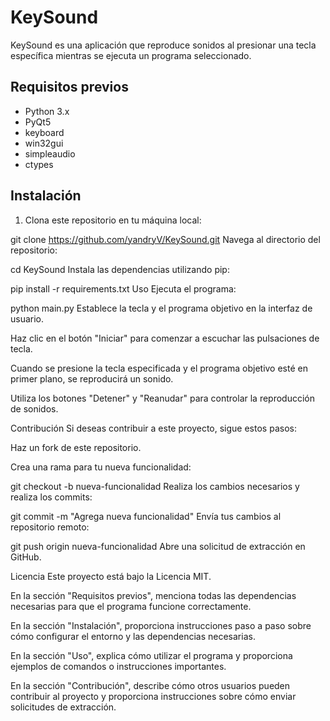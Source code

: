 # KeySound

KeySound es una aplicación que reproduce sonidos al presionar una tecla específica mientras se ejecuta un programa seleccionado.

## Requisitos previos

- Python 3.x
- PyQt5
- keyboard
- win32gui
- simpleaudio
- ctypes

## Instalación

1. Clona este repositorio en tu máquina local:

git clone https://github.com/yandryV/KeySound.git
Navega al directorio del repositorio:

cd KeySound
Instala las dependencias utilizando pip:

pip install -r requirements.txt
Uso
Ejecuta el programa:

python main.py
Establece la tecla y el programa objetivo en la interfaz de usuario.

Haz clic en el botón "Iniciar" para comenzar a escuchar las pulsaciones de tecla.

Cuando se presione la tecla especificada y el programa objetivo esté en primer plano, se reproducirá un sonido.

Utiliza los botones "Detener" y "Reanudar" para controlar la reproducción de sonidos.

Contribución
Si deseas contribuir a este proyecto, sigue estos pasos:

Haz un fork de este repositorio.

Crea una rama para tu nueva funcionalidad:

git checkout -b nueva-funcionalidad
Realiza los cambios necesarios y realiza los commits:

git commit -m "Agrega nueva funcionalidad"
Envía tus cambios al repositorio remoto:

git push origin nueva-funcionalidad
Abre una solicitud de extracción en GitHub.

Licencia
Este proyecto está bajo la Licencia MIT.


En la sección "Requisitos previos", menciona todas las dependencias necesarias para que el programa funcione correctamente.

En la sección "Instalación", proporciona instrucciones paso a paso sobre cómo configurar el entorno y las dependencias necesarias.

En la sección "Uso", explica cómo utilizar el programa y proporciona ejemplos de comandos o instrucciones importantes.

En la sección "Contribución", describe cómo otros usuarios pueden contribuir al proyecto y proporciona instrucciones sobre cómo enviar solicitudes de extracción.

